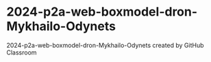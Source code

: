 # 2024-p2a-web-boxmodel-dron-Mykhailo-Odynets
2024-p2a-web-boxmodel-dron-Mykhailo-Odynets created by GitHub Classroom
